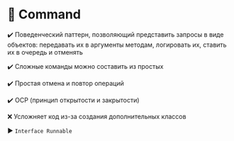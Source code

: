 # :construction: Command

:heavy_check_mark: Поведенческий паттерн, позволяющий представить запросы в виде объектов: передавать их в аргументы методам, логировать их, ставить их в очередь и отменять

:heavy_check_mark: Сложные команды можно составить из простых

:heavy_check_mark: Простая отмена и повтор операций

:heavy_check_mark: OCP (принцип открытости и закрытости)

:x: Усложняет код из-за создания дополнительных классов

:arrow_forward: `Interface Runnable`